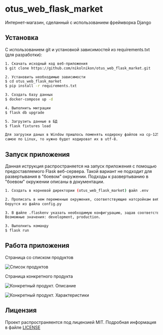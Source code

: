 # otus_web_flask_market

Интернет-магазин, сделанный с использованием фреймворка Django

## Установка

С использованием git и установкой зависимостей из requirements.txt (для разработки):
```bash
1. Скачать исходный код веб-приложения
$ git clone https://github.com/nikolnikon/otus_web_flask_market.git

2. Установить необходимые зависимости
$ cd otus_web_flask_market
$ pip install -r requirements.txt

3. Создать базу данных
$ docker-compose up -d

4. Выполнить миграции
$ flask db upgrade

5. Загрузить данные в БД
$ flask fixtures load

Для загрузки даных в Window пришлось поменять кодироку файлов на cp-1251. Предполагаю, что если делать то же
самое по Linux, то нужно будет кодироват их в utf-8.
```

## Запуск приложения
Данная иструкция распространяется на запуск приложения с помощью предоставляемого Flask веб-сервера. Такой вариант не 
подходит для развертывания в "боевом" окружении. Подходы к развертыванию в "боевом" окружении описаны в документации.  
```bash
1. Создать в корневой директории (otus_web_flask_market) файл .env

2. Прописать в нем переменные окружения, соответствующие натсройкам веб-приложения. По умолчанию значения настроек 
берутся из файла config.py

3. В файле .flaskenv указать необходимую конфигурацию, задав соответствующее значение переменной окружения FLASK_ENV.
Возможные значения: development, production.

3. Выполнить команду
$ flask run
```

## Работа приложения
Страница со списком продуктов

![Список продуктов](https://i.gyazo.com/0425318a7bf7152c4f2e74ec1df49129.png)

Страница конкретного продукта

![Конкретный продукт. Описание](https://i.gyazo.com/906b0c6da0435ee0ad9304e9eea70c78.png)

![Конкретный продукт. Характеристики](https://i.gyazo.com/a2d8eb22b43794ad113d31bd65ac7ad6.png)

## Лицензия
Проект распространяентся под лицензией MIT. Подробная информация в файле
[LICENSE](https://github.com/nikolnikon/otus_web_django_market/blob/master/LICENSE)